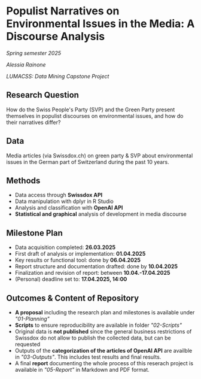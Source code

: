 # Populist Narratives on Environmental Issues in the Media: A Discourse Analysis

*Spring semester 2025*

*Alessia Rainone*

*LUMACSS: Data Mining Capstone Project*

## Research Question
How do the Swiss People's Party (SVP) and the Green Party present themselves in populist discourses on environmental issues, and how do their narratives differ?

## Data
Media articles (via Swissdox.ch) on green party & SVP about environmental issues in the German part of Switzerland during the past 10 years.

## Methods
- Data access through **Swissdox API**
- Data manipulation with dplyr in R Studio
- Analysis and classification with **OpenAI API**
- **Statistical and graphical** analysis of development in media discourse

## Milestone Plan
- Data acquisition completed: **26.03.2025**
- First draft of analysis or implementation: **01.04.2025**
- Key results or functional tool: done by **06.04.2025**
- Report structure and documentation drafted: done by **10.04.2025**
- Finalization and revision of report: between **10.04.-17.04.2025**
- (Personal) deadline set to: **17.04.2025, 14:00**

## Outcomes & Content of Repository
- **A proposal** including the research plan and milestones is available under *"01-Planning"*
- **Scripts** to ensure reproducibility are available in folder *"02-Scripts"*
- Original data is **not published** since the general business restrictions of Swissdox do not allow to publish the collected data, but can be requested
- Outputs of the **categorization of the articles of OpenAI API** are availble in *"03-Outputs"*. This includes test results and final results.
- A final **report** documenting the whole process of this reserach project is available in *"05-Report"* in Markdown and PDF format.